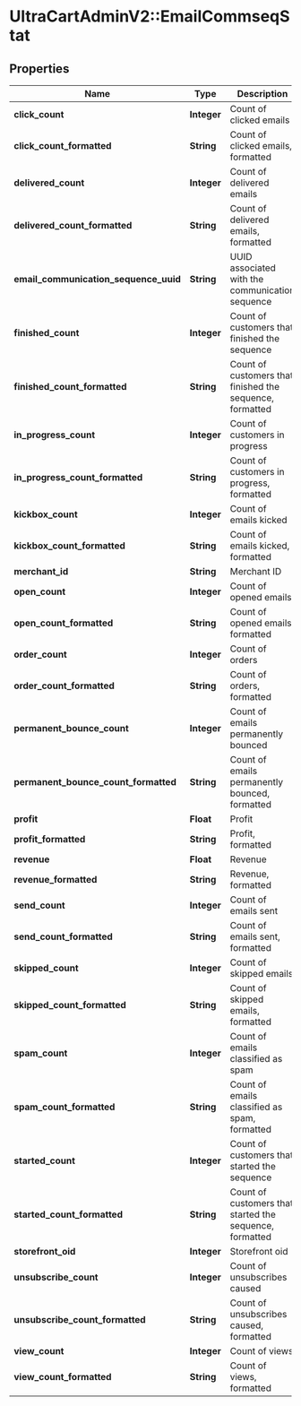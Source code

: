 # UltraCartAdminV2::EmailCommseqStat

## Properties
Name | Type | Description | Notes
------------ | ------------- | ------------- | -------------
**click_count** | **Integer** | Count of clicked emails | [optional] 
**click_count_formatted** | **String** | Count of clicked emails, formatted | [optional] 
**delivered_count** | **Integer** | Count of delivered emails | [optional] 
**delivered_count_formatted** | **String** | Count of delivered emails, formatted | [optional] 
**email_communication_sequence_uuid** | **String** | UUID associated with the communication sequence | [optional] 
**finished_count** | **Integer** | Count of customers that finished the sequence | [optional] 
**finished_count_formatted** | **String** | Count of customers that finished the sequence, formatted | [optional] 
**in_progress_count** | **Integer** | Count of customers in progress | [optional] 
**in_progress_count_formatted** | **String** | Count of customers in progress, formatted | [optional] 
**kickbox_count** | **Integer** | Count of emails kicked | [optional] 
**kickbox_count_formatted** | **String** | Count of emails kicked, formatted | [optional] 
**merchant_id** | **String** | Merchant ID | [optional] 
**open_count** | **Integer** | Count of opened emails | [optional] 
**open_count_formatted** | **String** | Count of opened emails, formatted | [optional] 
**order_count** | **Integer** | Count of orders | [optional] 
**order_count_formatted** | **String** | Count of orders, formatted | [optional] 
**permanent_bounce_count** | **Integer** | Count of emails permanently bounced | [optional] 
**permanent_bounce_count_formatted** | **String** | Count of emails permanently bounced, formatted | [optional] 
**profit** | **Float** | Profit | [optional] 
**profit_formatted** | **String** | Profit, formatted | [optional] 
**revenue** | **Float** | Revenue | [optional] 
**revenue_formatted** | **String** | Revenue, formatted | [optional] 
**send_count** | **Integer** | Count of emails sent | [optional] 
**send_count_formatted** | **String** | Count of emails sent, formatted | [optional] 
**skipped_count** | **Integer** | Count of skipped emails | [optional] 
**skipped_count_formatted** | **String** | Count of skipped emails, formatted | [optional] 
**spam_count** | **Integer** | Count of emails classified as spam | [optional] 
**spam_count_formatted** | **String** | Count of emails classified as spam, formatted | [optional] 
**started_count** | **Integer** | Count of customers that started the sequence | [optional] 
**started_count_formatted** | **String** | Count of customers that started the sequence, formatted | [optional] 
**storefront_oid** | **Integer** | Storefront oid | [optional] 
**unsubscribe_count** | **Integer** | Count of unsubscribes caused | [optional] 
**unsubscribe_count_formatted** | **String** | Count of unsubscribes caused, formatted | [optional] 
**view_count** | **Integer** | Count of views | [optional] 
**view_count_formatted** | **String** | Count of views, formatted | [optional] 


